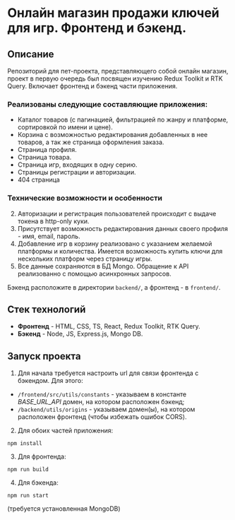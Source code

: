 # Онлайн магазин продажи ключей для игр. Фронтенд и бэкенд.

## Описание
Репозиторий для пет-проекта, представляющего собой онлайн магазин, проект в первую очередь был посвящен изучению Redux Toolkit и RTK Query. Включает фронтенд и бэкенд части приложения. 

### Реализованы следующие составляющие приложения: 
* Каталог товаров (с пагинацией, фильтрацией по жанру и платформе, сортировкой по имени и цене).
* Корзина с возможностью редактирования добавленных в нее товаров, а так же страница оформления заказа.
* Страница профиля.
* Страница товара.
* Страница игр, входящих в одну серию.
* Страницы регистрации и авторизации.
* 404 страница

### Технические возможности и особенности
2. Авторизации и регистрация пользователей происходит с выдаче токена в http-only куки.
2. Присутствует возможность редактирования данных своего профиля - имя, email, пароль. 
3. Добавление игр в корзину реализовано с указанием желаемой платформы и количества. Имеется возможность купить ключи для нескольких платформ через страницу игры.
4. Все данные сохраняются в БД Mongo. Обращение к API реализованно с помощью асинхронных запросов.

Бэкенд расположите в директории `backend/`, а фронтенд - в `frontend/`. 

## Стек технологий

* **Фронтенд** - HTML, CSS, TS, React, Redux Toolkit, RTK Query.
* **Бэкенд** - Node, JS, Express.js, Mongo DB.
  
## Запуск проекта 

1. Для начала требуется настроить url для связи фронтенда с бэкендом.
Для этого:
* `/frontend/src/utils/constants` - указываем в константе *BASE_URL_API* домен, на котором расположен бэкенд;
* `/backend/utils/origins` - указываем домен(ы), на котором расположен фронтенд (чтобы избежать ошибок CORS).

2. Для обоих частей приложения:
```
npm install
```

3. Для фронтенда:
```
npm run build
```

4. Для бэкенда:
```
npm run start
```

(требуется установленная MongoDB)
